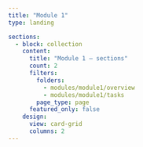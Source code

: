 ```yaml
---
title: "Module 1"
type: landing

sections:
  - block: collection
    content:
      title: "Module 1 — sections"
      count: 2
      filters:
        folders:
          - modules/module1/overview
          - modules/module1/tasks
        page_type: page
      featured_only: false
    design:
      view: card-grid
      columns: 2
---
```

